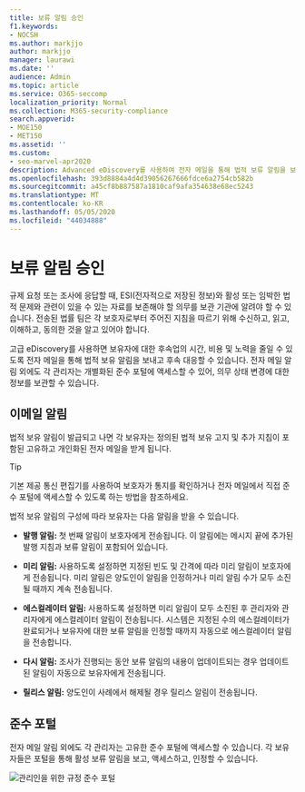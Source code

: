 ```yaml
---
title: 보류 알림 승인
f1.keywords:
- NOCSH
ms.author: markjjo
author: markjjo
manager: laurawi
ms.date: ''
audience: Admin
ms.topic: article
ms.service: O365-seccomp
localization_priority: Normal
ms.collection: M365-security-compliance
search.appverid:
- MOE150
- MET150
ms.assetid: ''
ms.custom:
- seo-marvel-apr2020
description: Advanced eDiscovery를 사용하여 전자 메일을 통해 법적 보류 알림을 보내고 후속 대응하고 의무 상태를 모니터링하는 방법을 자세히 알아보는 방법을 학습합니다.
ms.openlocfilehash: 393d8884a4d4d39056267666fdce6a2754cb582b
ms.sourcegitcommit: a45cf8b887587a1810caf9afa354638e68ec5243
ms.translationtype: MT
ms.contentlocale: ko-KR
ms.lasthandoff: 05/05/2020
ms.locfileid: "44034888"
---
```

# <a name="acknowledge-a-hold-notification"></a>보류 알림 승인

규제 요청 또는 조사에 응답할 때, ESI(전자적으로 저장된 정보)와 활성 또는 임박한 법적 문제와 관련이 있을 수 있는 자료를 보존해야 할 의무를 보관 기관에 알려야 할 수 있습니다. 전송된 법률 팀은 각 보호자로부터 주어진 지침을 따르기 위해 수신하고, 읽고, 이해하고, 동의한 것을 알고 있어야 합니다.

고급 eDiscovery를 사용하면 보유자에 대한 후속업의 시간, 비용 및 노력을 줄일 수 있도록 전자 메일을 통해 법적 보유 알림을 보내고 후속 대응할 수 있습니다. 전자 메일 알림 외에도 각 관리자는 개별화된 준수 포털에 액세스할 수 있어, 의무 상태 변경에 대한 정보를 보관할 수 있습니다.

## <a name="email-notifications"></a>이메일 알림

법적 보유 알림이 발급되고 나면 각 보유자는 정의된 법적 보유 고지 및 추가 지침이 포함된 고유하고 개인화된 전자 메일을 받게 됩니다. 

> [!TIP]
> 기본 제공 통신 편집기를 [](using-communications-editor.md) 사용하여 보호자가 통지를 확인하거나 전자 메일에서 직접 준수 포털에 액세스할 수 있도록 하는 방법을 참조하세요.

법적 보유 알림의 구성에 따라 보유자는 다음 알림을 받을 수 있습니다. 

- **발행 알림:** 첫 번째 알림이 보호자에게 전송됩니다. 이 알림에는 메시지 끝에 추가된 발행 지침과 보류 알림이 포함되어 있습니다.

- **미리 알림:** 사용하도록 설정하면 지정된 빈도 및 간격에 따라 미리 알림이 보호자에게 전송됩니다. 미리 알림은 양도인이 알림을 인정하거나 미리 알림 수가 모두 소진될 때까지 계속 전송됩니다.

- **에스컬레이터 알림:** 사용하도록 설정하면 미리 알림이 모두 소진된 후 관리자와 관리자에게 에스컬레이터 알림이 전송됩니다. 시스템은 지정된 수의 에스컬레이터가 완료되거나 보유자에 대한 보류 알림을 인정할 때까지 자동으로 에스컬레이터 알림을 전송합니다.

- **다시 알림:** 조사가 진행되는 동안 보류 알림의 내용이 업데이트되는 경우 업데이트된 알림이 자동으로 보유자에게 전송됩니다.

- **릴리스 알림:** 양도인이 사례에서 해제될 경우 릴리스 알림이 전송됩니다. 

## <a name="compliance-portal"></a>준수 포털

전자 메일 알림 외에도 각 관리자는 고유한 준수 포털에 액세스할 수 있습니다. 각 보유자들은 포털을 통해 활성 보류 알림을 보고, 액세스하고, 인정할 수 있습니다.

![관리인을 위한 규정 준수 포털](../media/CustodianPortal.jpg)
